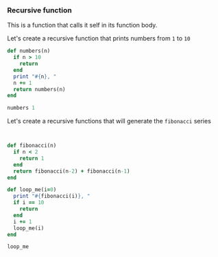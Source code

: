 ### Recursive function

This is a function that calls it self in its function body.

Let's create a recursive function that prints numbers from `1` to `10`

```rb
def numbers(n)
  if n > 10
    return
  end
  print "#{n}, "
  n += 1
  return numbers(n)
end

numbers 1
```

Let's create a recursive functions that will generate the `fibonacci` series

```rb


def fibonacci(n)
  if n < 2
    return 1
  end
  return fibonacci(n-2) + fibonacci(n-1)
end

def loop_me(i=0)
  print "#{fibonacci(i)}, "
  if i == 10
    return
  end
  i += 1
  loop_me(i)
end

loop_me
```
